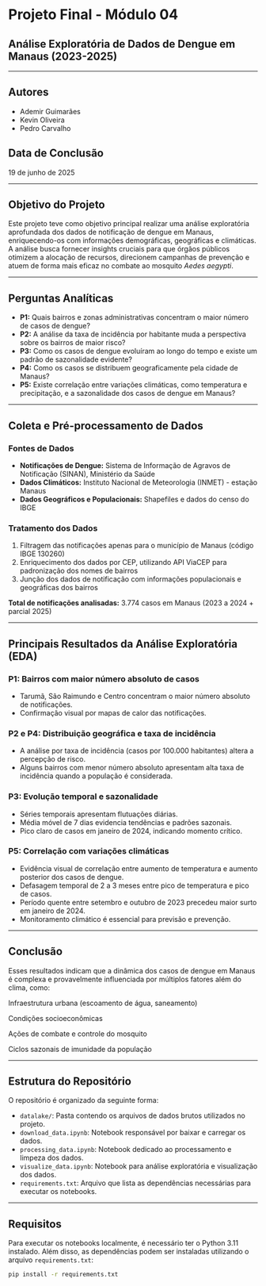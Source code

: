 # Projeto Final - Módulo 04  
## Análise Exploratória de Dados de Dengue em Manaus (2023-2025)

---

## Autores  
- Ademir Guimarães  
- Kevin Oliveira  
- Pedro Carvalho  

## Data de Conclusão  
19 de junho de 2025

---

## Objetivo do Projeto  
Este projeto teve como objetivo principal realizar uma análise exploratória aprofundada dos dados de notificação de dengue em Manaus, enriquecendo-os com informações demográficas, geográficas e climáticas. A análise busca fornecer insights cruciais para que órgãos públicos otimizem a alocação de recursos, direcionem campanhas de prevenção e atuem de forma mais eficaz no combate ao mosquito *Aedes aegypti*.

---

## Perguntas Analíticas  

- **P1:** Quais bairros e zonas administrativas concentram o maior número de casos de dengue?  
- **P2:** A análise da taxa de incidência por habitante muda a perspectiva sobre os bairros de maior risco?  
- **P3:** Como os casos de dengue evoluíram ao longo do tempo e existe um padrão de sazonalidade evidente?  
- **P4:** Como os casos se distribuem geograficamente pela cidade de Manaus?  
- **P5:** Existe correlação entre variações climáticas, como temperatura e precipitação, e a sazonalidade dos casos de dengue em Manaus?  

---

## Coleta e Pré-processamento de Dados  

### Fontes de Dados  
- **Notificações de Dengue:** Sistema de Informação de Agravos de Notificação (SINAN), Ministério da Saúde  
- **Dados Climáticos:** Instituto Nacional de Meteorologia (INMET) - estação Manaus  
- **Dados Geográficos e Populacionais:** Shapefiles e dados do censo do IBGE  

### Tratamento dos Dados  
1. Filtragem das notificações apenas para o município de Manaus (código IBGE 130260)  
2. Enriquecimento dos dados por CEP, utilizando API ViaCEP para padronização dos nomes de bairros  
3. Junção dos dados de notificação com informações populacionais e geográficas dos bairros  

**Total de notificações analisadas:** 3.774 casos em Manaus (2023 a 2024 + parcial 2025)

---

## Principais Resultados da Análise Exploratória (EDA)  

### P1: Bairros com maior número absoluto de casos  
- Tarumã, São Raimundo e Centro concentram o maior número absoluto de notificações.  
- Confirmação visual por mapas de calor das notificações.

### P2 e P4: Distribuição geográfica e taxa de incidência  
- A análise por taxa de incidência (casos por 100.000 habitantes) altera a percepção de risco.  
- Alguns bairros com menor número absoluto apresentam alta taxa de incidência quando a população é considerada.

### P3: Evolução temporal e sazonalidade  
- Séries temporais apresentam flutuações diárias.  
- Média móvel de 7 dias evidencia tendências e padrões sazonais.  
- Pico claro de casos em janeiro de 2024, indicando momento crítico.

### P5: Correlação com variações climáticas  
- Evidência visual de correlação entre aumento de temperatura e aumento posterior dos casos de dengue.  
- Defasagem temporal de 2 a 3 meses entre pico de temperatura e pico de casos.  
- Período quente entre setembro e outubro de 2023 precedeu maior surto em janeiro de 2024.  
- Monitoramento climático é essencial para previsão e prevenção.

---

## Conclusão  
Esses resultados indicam que a dinâmica dos casos de dengue em Manaus é complexa e provavelmente influenciada por múltiplos fatores além do clima, como:

Infraestrutura urbana (escoamento de água, saneamento)

Condições socioeconômicas

Ações de combate e controle do mosquito

Ciclos sazonais de imunidade da população

---

## Estrutura do Repositório  

O repositório é organizado da seguinte forma:

- `datalake/`: Pasta contendo os arquivos de dados brutos utilizados no projeto.  
- `download_data.ipynb`: Notebook responsável por baixar e carregar os dados.  
- `processing_data.ipynb`: Notebook dedicado ao processamento e limpeza dos dados.  
- `visualize_data.ipynb`: Notebook para análise exploratória e visualização dos dados.  
- `requirements.txt`: Arquivo que lista as dependências necessárias para executar os notebooks.  

---

## Requisitos  

Para executar os notebooks localmente, é necessário ter o Python 3.11 instalado. Além disso, as dependências podem ser instaladas utilizando o arquivo `requirements.txt`:

```bash
pip install -r requirements.txt
